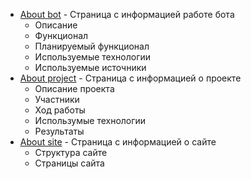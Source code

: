 - [About bot](https://github.com/Mark-Lender-241-3211/Practice_2025/blob/main/docs/About%20bot.md) - Страница с информацией работе бота
  - Описание
  - Функционал
  - Планируемый функционал
  - Используемые технологии
  - Используемые источники
- [About project](https://github.com/Mark-Lender-241-3211/Practice_2025/blob/main/docs/About%20project.md) - Страница с информацией о проекте
  - Описание проекта
  - Участники
  - Ход работы
  - Использумые технологии
  - Результаты
- [About site](https://github.com/Mark-Lender-241-3211/Practice_2025/blob/main/docs/About%20site.md) - Страница с информацией о сайте
  - Структура сайте
  - Страницы сайта 
